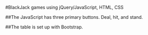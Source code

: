 #BlackJack games using jQuery/JavaScript, HTML, CSS

##The JavaScript has three primary buttons. Deal, hit, and stand.

##The table is set up with Bootstrap.

